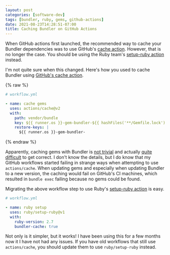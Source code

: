 ```yaml
---
layout: post
categories: [software-dev]
tags: [bundler, ruby, gems, github-actions]
date: 2021-08-23T14:28:51-07:00
title: Caching Bundler on GitHub Actions
---
```


When GitHub actions first launched, the recommended way to cache your Bundler dependencies was to use GitHub's [cache action](https://github.com/actions/cache). However, that is no longer the case. You should be using the Ruby team's [setup-ruby action](https://github.com/ruby/setup-ruby) instead.

<!--excerpt-->

I'm not quite sure when this changed. Here's how you used to cache Bundler using [GitHub's cache action](https://github.com/actions/cache).

{% raw %}
```yaml
# workflow.yml

- name: cache gems
  uses: actions/cache@v2
  with:
    path: vendor/bundle
    key: ${{ runner.os }}-gem-bundler-${{ hashFiles('**/Gemfile.lock') }}
    restore-keys: |
      ${{ runner.os }}-gem-bundler-
```
{% endraw %}

Apparently, caching gems with Bundler is [not trivial](https://github.com/actions/cache/blob/main/examples.md#ruby---bundler) and actually [quite difficult](https://github.com/ruby/setup-ruby#caching-bundle-install-manually) to get correct. I don't know the details, but I do know that my GitHub workflows started failing in strange ways when attempting to use `actions/cache`. When updating gems and especially when updating Bundler to a new version, the caching would fail on GitHub's CI machines, which resulted in `bundle exec` failing because no gems could be found.

Migrating the above workflow step to use Ruby's [setup-ruby action](https://github.com/ruby/setup-ruby) is easy.

```yaml
# workflow.yml

- name: ruby setup
  uses: ruby/setup-ruby@v1
  with:
    ruby-version: 2.7
    bundler-cache: true
```

Not only is it simpler, but it works! I have been using this for a few months now it I have not had any issues. If you have old workflows that still use `actions/cache`, you should update them to use `ruby/setup-ruby` instead.
